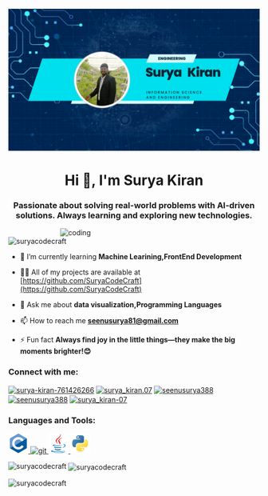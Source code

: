 ![logo](https://github.com/SuryaCodeCraft/SuryaCodeCraft/blob/main/GITHUB%20BANNER.png)

<h1 align="center">Hi 👋, I'm Surya Kiran</h1>
<h3 align="center">Passionate about solving real-world problems with AI-driven solutions. Always learning and exploring new technologies.</h3>

<img align="right" alt="coding" width="400" src="https://camo.githubusercontent.com/4d9f5ecceb711eec6e2018f38a5677dc657c9738d4a65ba3b928c41c0a45b439/68747470733a2f2f6d69726f2e6d656469756d2e636f6d2f6d61782f313336302f302a37513379765349765f7430696f4a2d5a2e676966">
<p align="left"> <img src="https://komarev.com/ghpvc/?username=suryacodecraft&label=Profile%20views&color=0e75b6&style=flat" alt="suryacodecraft" /> </p>

- 🌱 I’m currently learning **Machine Learining,FrontEnd Development**

- 👨‍💻 All of my projects are available at [https://github.com/SuryaCodeCraft](https://github.com/SuryaCodeCraft)

- 💬 Ask me about **data visualization,Programming Languages**

- 📫 How to reach me **seenusurya81@gmail.com**

- ⚡ Fun fact **Always find joy in the little things—they make the big moments brighter!😊**

<h3 align="left">Connect with me:</h3>
<p align="left">
<a href="https://linkedin.com/in/surya-kiran-761426266" target="blank"><img align="center" src="https://raw.githubusercontent.com/rahuldkjain/github-profile-readme-generator/master/src/images/icons/Social/linked-in-alt.svg" alt="surya-kiran-761426266" height="30" width="40" /></a>
<a href="https://instagram.com/surya_kiran.07" target="blank"><img align="center" src="https://raw.githubusercontent.com/rahuldkjain/github-profile-readme-generator/master/src/images/icons/Social/instagram.svg" alt="surya_kiran.07" height="30" width="40" /></a>
<a href="https://www.codechef.com/users/seenusurya388" target="blank"><img align="center" src="https://cdn.jsdelivr.net/npm/simple-icons@3.1.0/icons/codechef.svg" alt="seenusurya388" height="30" width="40" /></a>
<a href="https://www.hackerrank.com/seenusurya388" target="blank"><img align="center" src="https://raw.githubusercontent.com/rahuldkjain/github-profile-readme-generator/master/src/images/icons/Social/hackerrank.svg" alt="seenusurya388" height="30" width="40" /></a>
<a href="https://www.leetcode.com/surya_kiran-07" target="blank"><img align="center" src="https://raw.githubusercontent.com/rahuldkjain/github-profile-readme-generator/master/src/images/icons/Social/leet-code.svg" alt="surya_kiran-07" height="30" width="40" /></a>
</p>

<h3 align="left">Languages and Tools:</h3>
<p align="left"> <a href="https://www.cprogramming.com/" target="_blank" rel="noreferrer"> <img src="https://raw.githubusercontent.com/devicons/devicon/master/icons/c/c-original.svg" alt="c" width="40" height="40"/> </a> <a href="https://git-scm.com/" target="_blank" rel="noreferrer"> <img src="https://www.vectorlogo.zone/logos/git-scm/git-scm-icon.svg" alt="git" width="40" height="40"/> </a> <a href="https://www.java.com" target="_blank" rel="noreferrer"> <img src="https://raw.githubusercontent.com/devicons/devicon/master/icons/java/java-original.svg" alt="java" width="40" height="40"/> </a> <a href="https://www.python.org" target="_blank" rel="noreferrer"> <img src="https://raw.githubusercontent.com/devicons/devicon/master/icons/python/python-original.svg" alt="python" width="40" height="40"/> </a> </p>

<p><img align="left" src="https://github-readme-stats.vercel.app/api/top-langs?username=suryacodecraft&show_icons=true&locale=en&layout=compact" alt="suryacodecraft" /></p>

<p>&nbsp;<img align="center" src="https://github-readme-stats.vercel.app/api?username=suryacodecraft&show_icons=true&locale=en" alt="suryacodecraft" /></p>

<p><img align="center" src="https://github-readme-streak-stats.herokuapp.com/?user=suryacodecraft&" alt="suryacodecraft" /></p>
